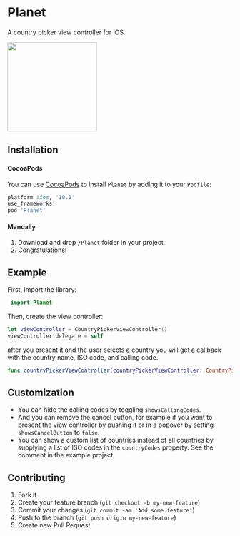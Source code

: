 # Planet

A country picker view controller for iOS.

<img src="https://s3.amazonaws.com/f.cl.ly/items/1z3M1J061d013C1i0H0f/planet.png" width="200">

## Installation

#### CocoaPods
You can use [CocoaPods](http://cocoapods.org/) to install `Planet` by adding it to your `Podfile`:

```ruby
platform :ios, '10.0'
use_frameworks!
pod 'Planet'
```

#### Manually
1. Download and drop `/Planet` folder in your project.  
2. Congratulations!

## Example

First, import the library:
```swift
 import Planet
```

Then, create the view controller:

```swift
let viewController = CountryPickerViewController()
viewController.delegate = self
```

after you present it and the user selects a country you will get a callback with the country name, ISO code, and calling code.

```swift
func countryPickerViewController(countryPickerViewController: CountryPickerViewController, didSelectCountry country: Country)
```

## Customization

- You can hide the calling codes by toggling `showsCallingCodes`.
- And you can remove the cancel button, for example if you want to present the view controller by pushing it or in a popover by setting `showsCancelButton` to `false`.
- You can show a custom list of countries instead of all countries by supplying a list of ISO codes in the `countryCodes` property. See the comment in the example project

## Contributing

1. Fork it
2. Create your feature branch (`git checkout -b my-new-feature`)
3. Commit your changes (`git commit -am 'Add some feature'`)
4. Push to the branch (`git push origin my-new-feature`)
5. Create new Pull Request
